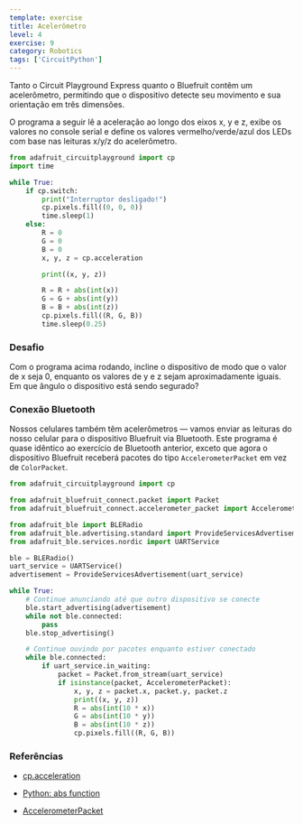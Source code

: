 ```yaml
---
template: exercise
title: Acelerômetro
level: 4
exercise: 9
category: Robotics
tags: ['CircuitPython']
---
```


Tanto o Circuit Playground Express quanto o Bluefruit contêm um acelerômetro, permitindo que o dispositivo detecte seu movimento e sua orientação em três dimensões.

O programa a seguir lê a aceleração ao longo dos eixos x, y e z, exibe os valores no console serial e define os valores vermelho/verde/azul dos LEDs com base nas leituras x/y/z do acelerômetro.

```python
from adafruit_circuitplayground import cp
import time

while True:
    if cp.switch:
        print("Interruptor desligado!")
        cp.pixels.fill((0, 0, 0))
        time.sleep(1)
    else:
        R = 0
        G = 0
        B = 0
        x, y, z = cp.acceleration

        print((x, y, z))

        R = R + abs(int(x))
        G = G + abs(int(y))
        B = B + abs(int(z))
        cp.pixels.fill((R, G, B))
        time.sleep(0.25)
```

### Desafio

Com o programa acima rodando, incline o dispositivo de modo que o valor de x seja 0, enquanto os valores de y e z sejam aproximadamente iguais. Em que ângulo o dispositivo está sendo segurado?

### Conexão Bluetooth

Nossos celulares também têm acelerômetros — vamos enviar as leituras do nosso celular para o dispositivo Bluefruit via Bluetooth. Este programa é quase idêntico ao exercício de Bluetooth anterior, exceto que agora o dispositivo Bluefruit receberá pacotes do tipo `AccelerometerPacket` em vez de `ColorPacket`.

```python
from adafruit_circuitplayground import cp

from adafruit_bluefruit_connect.packet import Packet
from adafruit_bluefruit_connect.accelerometer_packet import AccelerometerPacket

from adafruit_ble import BLERadio
from adafruit_ble.advertising.standard import ProvideServicesAdvertisement
from adafruit_ble.services.nordic import UARTService

ble = BLERadio()
uart_service = UARTService()
advertisement = ProvideServicesAdvertisement(uart_service)

while True:
    # Continue anunciando até que outro dispositivo se conecte
    ble.start_advertising(advertisement)
    while not ble.connected:
        pass
    ble.stop_advertising()

    # Continue ouvindo por pacotes enquanto estiver conectado
    while ble.connected:
        if uart_service.in_waiting:
            packet = Packet.from_stream(uart_service)
            if isinstance(packet, AccelerometerPacket):
                x, y, z = packet.x, packet.y, packet.z
                print((x, y, z))
                R = abs(int(10 * x))
                G = abs(int(10 * y))
                B = abs(int(10 * z))
                cp.pixels.fill((R, G, B))
```

### Referências

- [cp.acceleration](https://docs.circuitpython.org/projects/circuitplayground/en/latest/api.html#adafruit_circuitplayground.circuit_playground_base.CircuitPlaygroundBase.acceleration)

- [Python: abs function](https://www.w3schools.com/python/ref_func_abs.asp)

- [AccelerometerPacket](https://docs.circuitpython.org/projects/bluefruitconnect/en/latest/api.html#adafruit-bluefruit-connect-accelerometer-packet)
